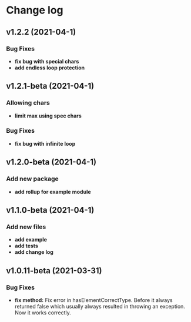 # Change log

## v1.2.2 (2021-04-1)

### Bug Fixes
- **fix bug with special chars**
- **add endless loop protection**

## v1.2.1-beta (2021-04-1)

### Allowing chars
- **limit max using spec chars**

### Bug Fixes
- **fix bug with infinite loop**

## v1.2.0-beta (2021-04-1)

### Add new package
- **add rollup for example module**

## v1.1.0-beta (2021-04-1)

### Add new files
- **add example**
- **add tests**
- **add change log**

## v1.0.11-beta (2021-03-31)

### Bug Fixes

- **fix method:** Fix error in hasElementCorrectType. Before it always returned false which usually always resulted in throwing an exception. Now it works correctly.


